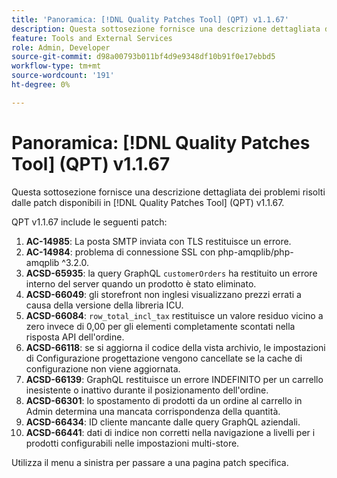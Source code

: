 ```yaml
---
title: 'Panoramica: [!DNL Quality Patches Tool] (QPT) v1.1.67'
description: Questa sottosezione fornisce una descrizione dettagliata dei problemi risolti dalle patch disponibili in  [!DNL Quality Patches Tool] (QPT) v1.1.67.
feature: Tools and External Services
role: Admin, Developer
source-git-commit: d98a00793b011bf4d9e9348df10b91f0e17ebbd5
workflow-type: tm+mt
source-wordcount: '191'
ht-degree: 0%

---
```


# Panoramica: [!DNL Quality Patches Tool] (QPT) v1.1.67

Questa sottosezione fornisce una descrizione dettagliata dei problemi risolti dalle patch disponibili in [!DNL Quality Patches Tool] (QPT) v1.1.67.

QPT v1.1.67 include le seguenti patch:
1. **AC-14985**: La posta SMTP inviata con TLS restituisce un errore.
1. **AC-14984**: problema di connessione SSL con php-amqplib/php-amqplib ^3.2.0.
1. **ACSD-65935**: la query GraphQL `customerOrders` ha restituito un errore interno del server quando un prodotto è stato eliminato.
1. **ACSD-66049**: gli storefront non inglesi visualizzano prezzi errati a causa della versione della libreria ICU.
1. **ACSD-66084**: `row_total_incl_tax` restituisce un valore residuo vicino a zero invece di 0,00 per gli elementi completamente scontati nella risposta API dell&#39;ordine.
1. **ACSD-66118**: se si aggiorna il codice della vista archivio, le impostazioni di Configurazione progettazione vengono cancellate se la cache di configurazione non viene aggiornata.
1. **ACSD-66139**: GraphQL restituisce un errore INDEFINITO per un carrello inesistente o inattivo durante il posizionamento dell&#39;ordine.
1. **ACSD-66301**: lo spostamento di prodotti da un ordine al carrello in Admin determina una mancata corrispondenza della quantità.
1. **ACSD-66434**: ID cliente mancante dalle query GraphQL aziendali.
1. **ACSD-66441**: dati di indice non corretti nella navigazione a livelli per i prodotti configurabili nelle impostazioni multi-store.

Utilizza il menu a sinistra per passare a una pagina patch specifica.
